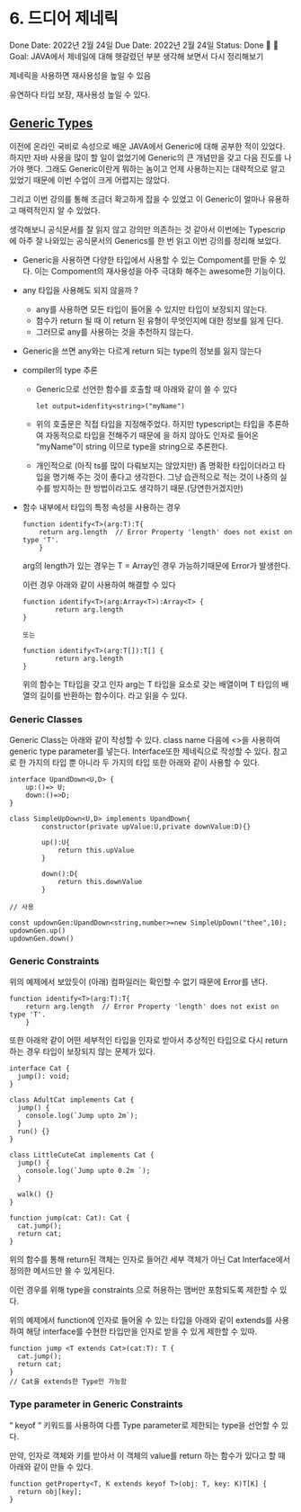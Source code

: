 # 6. 드디어 제네릭

Done Date: 2022년 2월 24일
Due Date: 2022년 2월 24일
Status: Done 🙌
🚀 Goal:  JAVA에서 제네일에 대해 헷갈렸던 부분  생각해 보면서 다시 정리해보기

제네릭을 사용하면 재사용성을 높일 수 있음

유연하다 타입 보장, 재사용성 높일 수 있다.

## [Generic Types](https://www.typescriptlang.org/docs/handbook/2/generics.html#generic-types)

이전에 온라인 국비로  속성으로 배운 JAVA에서 Generic에 대해 공부한 적이 있었다. 하지만 자바 사용을 많이 할 일이 없었기에 Generic의 큰 개념만을 갖고 다음 진도를 나가야 햇다. 그래도 Generic이란게 뭐하는 놈이고 언제 사용하는지는 대략적으로 알고 있었기 때문에 이번 수업이 크게 어렵지는 않았다. 

그리고 이번 강의를 통해 조금더 확고하게 잡을 수 있었고 이 Generic이 얼마나 유용하고 매력적인지 알 수 있었다. 

생각해보니 공식문서를 잘 읽지 않고 강의만 의존하는 것 같아서 이번에는 Typescrip에 아주 잘 나와있는 공식문서의 Generics를 한 번 읽고 이번 강의를 정리해 보았다. 

- Generic을 사용하면 다양한 타입에서 사용할 수 있는 Compoment를 만들 수 있다. 이는 Compoment의 재사용성을 아주 극대화 해주는 awesome한 기능이다.
- any 타입을 사용해도 되지 않을까 ?
    - any를 사용하면 모든 타입이 들어올 수 있지만 타입이 보장되지 않는다.
    - 함수가 return 될 때 이 return 된 유형이 무엇인지에 대한 정보를 잃게 딘다.
    - 그러므로 any를 사용하는 것을 추천하지 않는다.
- Generic을 쓰면 any와는 다르게 return 되는 type의 정보를 잃지 않는다
- compiler의 type 추론
    - Generic으로 선언한 함수를 호출할 때 아래와 같이 쓸 수 있다
        
        ```tsx
        let output=idenfity<string>("myName")
        ```
        
    - 위의 호출문은 직접 타입을 지정해주었다.  하지만 typescript는 타입을 추론하여 자동적으로 타입을 전해주기 때문에 <string>을 하지 않아도 인자로 들어온 “myName”이 string 이므로 type을 string으로 추론한다.
    - 개인적으로 (아직 ts를 많이 다뤄보지는 않았지만)  좀 명확한 타입이더라고 타입을 명기해 주는 것이 좋다고 생각한다. 그냥 습관적으로 적는 것이 나중의 실수를 방지하는 한 방법이라고도 생각하기 때문.(당연한거겠지만)
- 함수 내부에서 타입의 특정 속성을 사용하는 경우
    
    ```tsx
    function identify<T>(arg:T):T{
    	return arg.length  // Error Property 'length' does not exist on type 'T'.
    	}
    ```
    
    arg의 length가 있는 경우는 T = Array인 경우 가능하기때문에 Error가 발생한다.
    
    이런 경우 아래와 같이 사용하여 해결할 수 있다
    
    ```tsx
    function identify<T>(arg:Array<T>):Array<T> {
    		return arg.length
    }
    
    또는
    
    function identify<T>(arg:T[]):T[] {
    		return arg.length
    }
    ```
    
    위의 함수는 T타입을 갖고 인자 arg는 T 타입을 요소로 갖는 배열이며 T 타입의 배열의 길이를 반환하는 함수이다. 라고 읽을 수 있다.
    

### Generic Classes

Generic Class는 아래와 같이 작성할 수 있다. class name 다음에 <>을 사용하여 generic type parameter를 넣는다. Interface또한 제네릭으로 작성할 수 있다. 참고로 한 가지의 타입 뿐 아니라 두 가지의 타입 또한 아래와 같이 사용할 수 있다.

```tsx
interface UpandDown<U,D> {
	up:()=> U;
	down:()=>D;
}

class SimpleUpDown<U,D> implements UpandDown{
		constructor(private upValue:U,private downValue:D){}
		
		up():U{
			return this.upValue
		}

		down():D{
			return this.downValue
		}

// 사용

const updownGen:UpandDown<string,number>=new SimpleUpDown("thee",10);
updownGen.up()
updownGen.down()

```

### Generic Constraints

위의 예제에서 보았듯이  (아래) 컴파일러는 확인할 수 없기 때문에 Error를 낸다. 

```tsx
function identify<T>(arg:T):T{
	return arg.length  // Error Property 'length' does not exist on type 'T'.
	}
```

또한 아래왁 같이 어떤 세부적인 타입을 인자로 받아서 추상적인 타입으로 다시 return 하는 경우 타입이 보장되지 않는 문제가 있다.

```tsx
interface Cat {
  jump(): void;
}

class AdultCat implements Cat {
  jump() {
    console.log(`Jump upto 2m`);
  }
  run() {}
}

class LittleCuteCat implements Cat {
  jump() {
    console.log(`Jump upto 0.2m `);
  }

  walk() {}
}

function jump(cat: Cat): Cat {
  cat.jump();
  return cat;
}

```

위의 함수를 통해 return된 객체는 인자로 들어간 세부 객체가 아닌 Cat Interface에서 정의한 메서드만 쓸 수 있게된다. 

이런 경우를 위해 type을 constraints 으로 허용하는 맴버만 포함되도록 제한할 수 있다.

위의 예제에서 function에 인자로 들어올 수 있는 타입을 아래와 같이 extends를 사용하여 해당 interface를 수현한 타입만을 인자로 받을 수 있게 제한할 수 있따.

```tsx
function jump <T extends Cat>(cat:T): T {
  cat.jump();
  return cat;
}
// Cat을 extends한 Type만 가능함
```

### Type parameter in Generic Constraints

 “ keyof “ 키워드를 사용하여 다름 Type parameter로 제한되는 type을 선언할 수 있다. 

만약, 인자로 객체와 키를 받아서 이 객체의 value를 return 하는 함수가 있다고 할 때 아래와 같이 만들 수 있다.

```tsx
function getProperty<T, K extends keyof T>(obj: T, key: K)T[K] {
  return obj[key];
}
```